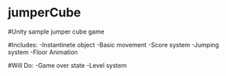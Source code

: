 # jumperCube
#Unity sample jumper cube game

#Includes:
-Instantinete object
-Basic movement
-Score system
-Jumping system
-Floor Animation

#Will Do:
-Game over state
-Level system
